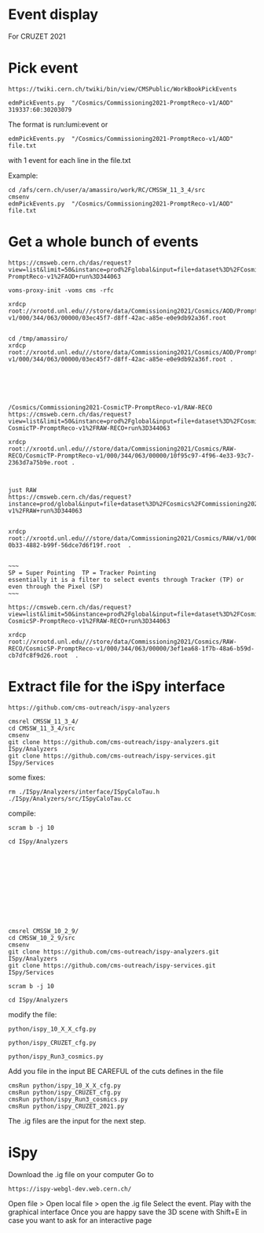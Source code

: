 Event display
====

For CRUZET 2021


Pick event
====

    https://twiki.cern.ch/twiki/bin/view/CMSPublic/WorkBookPickEvents

    edmPickEvents.py  "/Cosmics/Commissioning2021-PromptReco-v1/AOD" 319337:60:30203079

The format is run:lumi:event or

    edmPickEvents.py  "/Cosmics/Commissioning2021-PromptReco-v1/AOD" file.txt

with 1 event for each line in the file.txt

Example:

    cd /afs/cern.ch/user/a/amassiro/work/RC/CMSSW_11_3_4/src
    cmsenv
    edmPickEvents.py  "/Cosmics/Commissioning2021-PromptReco-v1/AOD" file.txt
    

Get a whole bunch of events 
====

    https://cmsweb.cern.ch/das/request?view=list&limit=50&instance=prod%2Fglobal&input=file+dataset%3D%2FCosmics%2FCommissioning2021-PromptReco-v1%2FAOD+run%3D344063
    
    voms-proxy-init -voms cms -rfc

    xrdcp root://xrootd.unl.edu///store/data/Commissioning2021/Cosmics/AOD/PromptReco-v1/000/344/063/00000/03ec45f7-d8ff-42ac-a85e-e0e9db92a36f.root  
    
    
    cd /tmp/amassiro/
    xrdcp root://xrootd.unl.edu///store/data/Commissioning2021/Cosmics/AOD/PromptReco-v1/000/344/063/00000/03ec45f7-d8ff-42ac-a85e-e0e9db92a36f.root .
    
    
    
    
    
    
    /Cosmics/Commissioning2021-CosmicTP-PromptReco-v1/RAW-RECO
    https://cmsweb.cern.ch/das/request?view=list&limit=50&instance=prod%2Fglobal&input=file+dataset%3D%2FCosmics%2FCommissioning2021-CosmicTP-PromptReco-v1%2FRAW-RECO+run%3D344063
    
    xrdcp root://xrootd.unl.edu///store/data/Commissioning2021/Cosmics/RAW-RECO/CosmicTP-PromptReco-v1/000/344/063/00000/10f95c97-4f96-4e33-93c7-2363d7a75b9e.root .
    
    
    
    just RAW
    https://cmsweb.cern.ch/das/request?instance=prod/global&input=file+dataset%3D%2FCosmics%2FCommissioning2021-v1%2FRAW+run%3D344063
    
    
    xrdcp root://xrootd.unl.edu///store/data/Commissioning2021/Cosmics/RAW/v1/000/344/063/00000/048645d2-0b33-4882-b99f-56dce7d6f19f.root  .
    
    
    ~~~
    SP = Super Pointing  TP = Tracker Pointing
    essentially it is a filter to select events through Tracker (TP) or even through the Pixel (SP) 
    ~~~

    https://cmsweb.cern.ch/das/request?view=list&limit=50&instance=prod%2Fglobal&input=file+dataset%3D%2FCosmics%2FCommissioning2021-CosmicSP-PromptReco-v1%2FRAW-RECO+run%3D344063
    
    xrdcp root://xrootd.unl.edu///store/data/Commissioning2021/Cosmics/RAW-RECO/CosmicSP-PromptReco-v1/000/344/063/00000/3ef1ea68-1f7b-48a6-b59d-cb7dfc8f9d26.root  .  
    
    
    
    
    

    
    
Extract file for the iSpy interface
====


    https://github.com/cms-outreach/ispy-analyzers

    cmsrel CMSSW_11_3_4/
    cd CMSSW_11_3_4/src
    cmsenv
    git clone https://github.com/cms-outreach/ispy-analyzers.git ISpy/Analyzers 
    git clone https://github.com/cms-outreach/ispy-services.git ISpy/Services
    
some fixes:

    rm ./ISpy/Analyzers/interface/ISpyCaloTau.h ./ISpy/Analyzers/src/ISpyCaloTau.cc
    
compile:

    scram b -j 10

    cd ISpy/Analyzers

    
    
    
    
    
    
    
    
    
    
    
    cmsrel CMSSW_10_2_9/
    cd CMSSW_10_2_9/src
    cmsenv
    git clone https://github.com/cms-outreach/ispy-analyzers.git ISpy/Analyzers 
    git clone https://github.com/cms-outreach/ispy-services.git ISpy/Services
    
    scram b -j 10

    cd ISpy/Analyzers

    
    
    
modify the file:

    python/ispy_10_X_X_cfg.py
    
    python/ispy_CRUZET_cfg.py
    
    python/ispy_Run3_cosmics.py

Add you file in the input
BE CAREFUL of the cuts defines in the file

    cmsRun python/ispy_10_X_X_cfg.py
    cmsRun python/ispy_CRUZET_cfg.py
    cmsRun python/ispy_Run3_cosmics.py
    cmsRun python/ispy_CRUZET_2021.py
    
The .ig files are the input for the next step.


iSpy
====

Download the .ig file on your computer
Go to 

    https://ispy-webgl-dev.web.cern.ch/
    
Open file > Open local file > open the .ig file
Select the event.
Play with the graphical interface
Once you are happy save the 3D scene with Shift+E in case you want to ask for an interactive page




